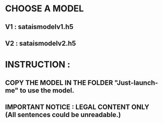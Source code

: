 # CHOOSE A MODEL
## V1 : sataismodelv1.h5
## V2 : sataismodelv2.h5

# INSTRUCTION : 
## COPY THE MODEL IN THE FOLDER "Just-launch-me" to use the model.

## IMPORTANT NOTICE : LEGAL CONTENT ONLY (All sentences could be unreadable.)
